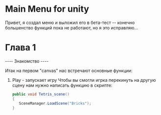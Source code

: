 # Main Menu for unity

Привет, я создал меню и выложил его в бета-тест -- конечно большенство функций пока не работают, но я это исправляю...


# Глава 1 
---- Знакомство ----

Итак на первом "canvas" нас встречают основные функции:
  1. Play - запускает игру
    Чтобы вы смогли игрка перекинуть на другую сцену нам нужно написать функцию в скрипте:
     ```c#
     public void Tetris_scene()
     {
        SceneManager.LoadScene("Bricks");
     }
     ```

